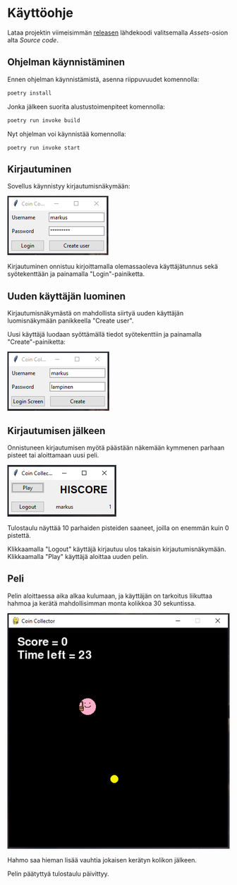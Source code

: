 # Käyttöohje

Lataa projektin viimeisimmän [releasen](https://github.com/Sippee/ot-harjoitustyo/releases/tag/latest) lähdekoodi valitsemalla _Assets_-osion alta _Source code_.

## Ohjelman käynnistäminen

Ennen ohjelman käynnistämistä, asenna riippuvuudet komennolla:

```bash
poetry install
```

Jonka jälkeen suorita alustustoimenpiteet komennolla:

```bash
poetry run invoke build
```

Nyt ohjelman voi käynnistää komennolla:

```
poetry run invoke start
```

## Kirjautuminen

Sovellus käynnistyy kirjautumisnäkymään:

![](./kuvat/kayttoohje-loginscreen.png)

Kirjautuminen onnistuu kirjoittamalla olemassaoleva käyttäjätunnus sekä syötekenttään ja painamalla "Login"-painiketta.

## Uuden käyttäjän luominen

Kirjautumisnäkymästä on mahdollista siirtyä uuden käyttäjän luomisnäkymään panikkeella "Create user".

Uusi käyttäjä luodaan syöttämällä tiedot syötekenttiin ja painamalla "Create"-painiketta:

![](./kuvat/kayttoohje-registerscreen.png)

## Kirjautumisen jälkeen

Onnistuneen kirjautumisen myötä päästään näkemään kymmenen parhaan pisteet tai aloittamaan uusi peli.

![](./kuvat/kayttoohje-loggedinscreen.png)

Tulostaulu näyttää 10 parhaiden pisteiden saaneet, joilla on enemmän kuin 0 pistettä.

Klikkaamalla "Logout" käyttäjä kirjautuu ulos takaisin kirjautumisnäkymään. Klikkaamalla "Play" käyttäjä aloittaa uuden pelin.

## Peli

Pelin aloittaessa aika alkaa kulumaan, ja käyttäjän on tarkoitus liikuttaa hahmoa ja kerätä mahdollisimman monta kolikkoa 30 sekuntissa.

![](./kuvat/kayttoohje-game.png)

Hahmo saa hieman lisää vauhtia jokaisen kerätyn kolikon jälkeen.

Pelin päätyttyä tulostaulu päivittyy.
